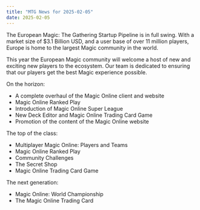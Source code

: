 ```yaml
---
title: "MTG News for 2025-02-05"
date: 2025-02-05
---
```


The European Magic: The Gathering Startup Pipeline is in full swing. With a market size of $3.1 Billion USD, and a user base of over 11 million players, Europe is home to the largest Magic community in the world.

This year the European Magic community will welcome a host of new and exciting new players to the ecosystem. Our team is dedicated to ensuring that our players get the best Magic experience possible.

On the horizon:
- A complete overhaul of the Magic Online client and website
- Magic Online Ranked Play
- Introduction of Magic Online Super League
- New Deck Editor and Magic Online Trading Card Game
- Promotion of the content of the Magic Online website

The top of the class:
- Multiplayer Magic Online: Players and Teams
- Magic Online Ranked Play
- Community Challenges
- The Secret Shop
- Magic Online Trading Card Game

The next generation:
- Magic Online: World Championship
- The Magic Online Trading Card

